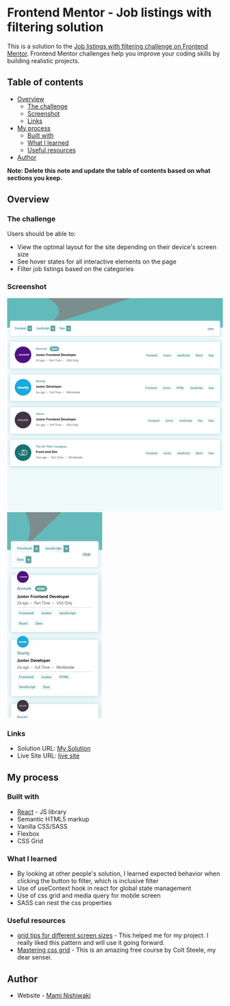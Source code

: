 # Frontend Mentor - Job listings with filtering solution

This is a solution to the [Job listings with filtering challenge on Frontend Mentor](https://www.frontendmentor.io/challenges/job-listings-with-filtering-ivstIPCt). Frontend Mentor challenges help you improve your coding skills by building realistic projects.

## Table of contents

- [Overview](#overview)
  - [The challenge](#the-challenge)
  - [Screenshot](#screenshot)
  - [Links](#links)
- [My process](#my-process)
  - [Built with](#built-with)
  - [What I learned](#what-i-learned)
  - [Useful resources](#useful-resources)
- [Author](#author)

**Note: Delete this note and update the table of contents based on what sections you keep.**

## Overview

### The challenge

Users should be able to:

- View the optimal layout for the site depending on their device's screen size
- See hover states for all interactive elements on the page
- Filter job listings based on the categories

### Screenshot

![desktop](./public/design/desktop.png)
![mobile](./public/design/mobile.JPG)

### Links

- Solution URL: [My Solution](https://www.frontendmentor.io/solutions/job-listings-with-filtering-qdXUCFxlcY)
- Live Site URL: [live site](https://myjob-listing-filter.netlify.app/)

## My process

### Built with

- [React](https://reactjs.org/) - JS library
- Semantic HTML5 markup
- Vanilla CSS/SASS
- Flexbox
- CSS Grid

### What I learned

- By looking at other people's solution, I learned expected behavior when clicking the button to filter, which is inclusive filter
- Use of useContext hook in react for global state management
- Use of css grid and media query for mobile screen
- SASS can nest the css properties

### Useful resources

- [grid tips for different screen sizes](https://www.youtube.com/watch?v=705XCEruZFs) - This helped me for my project. I really liked this pattern and will use it going forward.
- [Mastering css grid](https://appbrewery.github.io/css-display/) - This is an amazing free course by Colt Steele, my dear sensei.

## Author

- Website - [Mami Nishiwaki](https://mami-portfolio.netlify.app)
